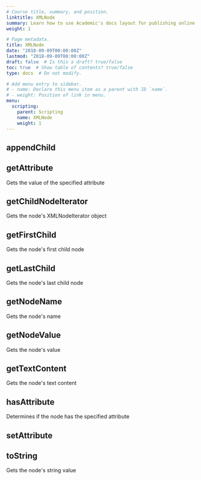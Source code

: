 ```yaml
---
# Course title, summary, and position.
linktitle: XMLNode
summary: Learn how to use Academic's docs layout for publishing online courses, software documentation, and tutorials.
weight: 1

# Page metadata.
title: XMLNode
date: "2018-09-09T00:00:00Z"
lastmod: "2018-09-09T00:00:00Z"
draft: false  # Is this a draft? true/false
toc: true  # Show table of contents? true/false
type: docs  # Do not modify.

# Add menu entry to sidebar.
# - name: Declare this menu item as a parent with ID `name`.
# - weight: Position of link in menu.
menu:
  scripting:
    parent: Scripting
    name: XMLNode
    weight: 1
---
```


## appendChild

## getAttribute
 Gets the value of the specified attribute
## getChildNodeIterator
 Gets the node's XMLNodeIterator object
## getFirstChild
 Gets the node's first child node
## getLastChild
 Gets the node's last child node
## getNodeName
 Gets the node's name
## getNodeValue
 Gets the node's value
## getTextContent
 Gets the node's text content
## hasAttribute
 Determines if the node has the specified attribute
## setAttribute
## toString
 Gets the node's string value
